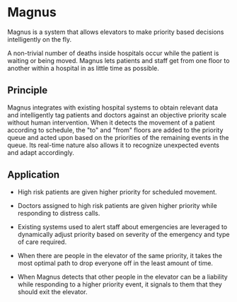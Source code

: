 # Magnus

Magnus is a system that allows elevators to make priority based decisions intelligently on the fly.

A non-trivial number of deaths inside hospitals occur while the patient is waiting or being moved. Magnus lets patients and staff get from one floor to another within a hospital in as little time as possible.

## Principle

Magnus integrates with existing hospital systems to obtain relevant data and intelligently tag patients and doctors against an objective priority scale without human intervention. When it detects the movement of a patient according to schedule, the "to" and "from" floors are added to the priority queue and acted upon based on the priorities of the remaining events in the queue. Its real-time nature also allows it to recognize unexpected events and adapt accordingly.

## Application

* High risk patients are given higher priority for scheduled movement.

* Doctors assigned to high risk patients are given higher priority while responding to distress calls.

* Existing systems used to alert staff about emergencies are leveraged to dynamically adjust priority based on severity of the emergency and type of care required.

* When there are people in the elevator of the same priority, it takes the most optimal path to drop everyone off in the least amount of time.

* When Magnus detects that other people in the elevator can be a liability while responding to a higher priority event, it signals to them that they should exit the elevator.
